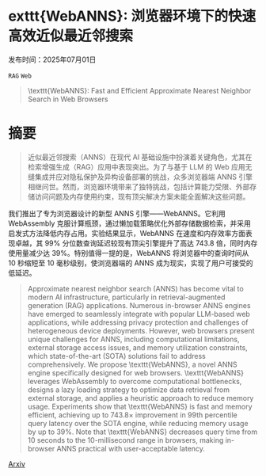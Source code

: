 # exttt{WebANNS}: 浏览器环境下的快速高效近似最近邻搜索

发布时间：2025年07月01日

`RAG` `Web`

> \texttt{WebANNS}: Fast and Efficient Approximate Nearest Neighbor Search in Web Browsers

# 摘要

> 近似最近邻搜索（ANNS）在现代 AI 基础设施中扮演着关键角色，尤其在检索增强生成（RAG）应用中表现突出。为了与基于 LLM 的 Web 应用无缝集成并应对隐私保护及异构设备部署的挑战，众多浏览器端 ANNS 引擎相继问世。然而，浏览器环境带来了独特挑战，包括计算能力受限、外部存储访问问题及内存使用约束，现有顶尖解决方案未能全面解决这些问题。

我们推出了专为浏览器设计的新型 ANNS 引擎——WebANNS。它利用 WebAssembly 克服计算瓶颈，通过懒加载策略优化外部存储数据检索，并采用启发式方法降低内存占用。实验结果显示，WebANNS 在速度和内存效率方面表现卓越，其 99% 分位数查询延迟较现有顶尖引擎提升了高达 743.8 倍，同时内存使用量减少达 39%。特别值得一提的是，WebANNS 将浏览器中的查询时间从 10 秒缩短至 10 毫秒级别，使浏览器端的 ANNS 成为现实，实现了用户可接受的低延迟。


> Approximate nearest neighbor search (ANNS) has become vital to modern AI infrastructure, particularly in retrieval-augmented generation (RAG) applications. Numerous in-browser ANNS engines have emerged to seamlessly integrate with popular LLM-based web applications, while addressing privacy protection and challenges of heterogeneous device deployments. However, web browsers present unique challenges for ANNS, including computational limitations, external storage access issues, and memory utilization constraints, which state-of-the-art (SOTA) solutions fail to address comprehensively.
  We propose \texttt{WebANNS}, a novel ANNS engine specifically designed for web browsers. \texttt{WebANNS} leverages WebAssembly to overcome computational bottlenecks, designs a lazy loading strategy to optimize data retrieval from external storage, and applies a heuristic approach to reduce memory usage. Experiments show that \texttt{WebANNS} is fast and memory efficient, achieving up to $743.8\times$ improvement in 99th percentile query latency over the SOTA engine, while reducing memory usage by up to 39\%. Note that \texttt{WebANNS} decreases query time from 10 seconds to the 10-millisecond range in browsers, making in-browser ANNS practical with user-acceptable latency.

[Arxiv](https://arxiv.org/abs/2507.00521)